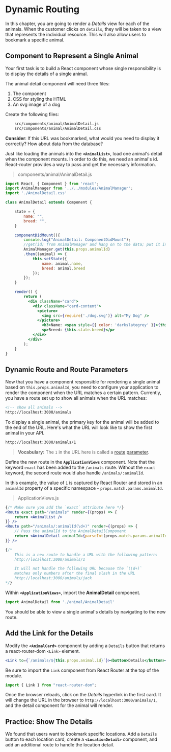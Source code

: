 # Dynamic Routing

In this chapter, you are going to render a _Details_ view for each of the animals. When the customer clicks on `details`, they will be taken to a view that represents the individual resource. This will also allow users to bookmark a specific animal.

## Component to Represent a Single Animal

Your first task is to build a React component whose single responsibility is to display the details of a single animal.

The animal detail component will need three files:

1. The component
2. CSS for styling the HTML
3. An svg image of a dog

Create the following files:
```sh
    src/components/animal/AnimalDetail.js
    src/components/animal/AnimalDetail.css
```

**Consider**: If this URL was bookmarked, what would you need to display it correctly? How about data from the database?

Just like loading the animals into the **`<AnimalList>`**, load one animal's detail when the component mounts. In order to do this, we need an animal's id. React-router provides a way to pass and get the necessary information.


> components/animal/AnimalDetail.js

```jsx
import React, { Component } from 'react';
import AnimalManager from '../../modules/AnimalManager';
import './AnimalDetail.css'

class AnimalDetail extends Component {

    state = {
        name: "",
        breed: "",
    }

    componentDidMount(){
        console.log("AnimalDetail: ComponentDidMount");
        //get(id) from AnimalManager and hang on to the data; put it into state
        AnimalManager.get(this.props.animalId)
        .then((animal) => {
            this.setState({
                name: animal.name,
                breed: animal.breed
            });
        });
    }

    render() {
        return (
          <div className="card">
            <div className="card-content">
              <picture>
                <img src={require('./dog.svg')} alt="My Dog" />
              </picture>
                <h3>Name: <span style={{ color: 'darkslategrey' }}>{this.state.name}</span></h3>
                <p>Breed: {this.state.breed}</p>
            </div>
          </div>
        );
    }
}
```


## Dynamic Route and Route Parameters

Now that you have a component responsible for rendering a single animal based on `this.props.animalId`, you need to configure your application to render the component when the URL matches a certain pattern. Currently, you have a route set up to show all animals when the URL matches:

```html
<!-- show all animals -->
http://localhost:3000/animals
```

To display a single animal, the primary key for the animal will be added to the end of the URL. Here's what the URL will look like to show the first animal in your API.

```html
http://localhost:3000/animals/1
```

> **Vocabulary:** The `1` in the URL here is called a [route](https://jaketrent.com/post/access-route-params-react-router-v4/) [parameter](https://scotch.io/courses/using-react-router-4/route-params).


Define the new route in the **`ApplicationViews`** component. Note that the keyword `exact` has been added to the `/animals` route. Without the `exact` keyword, the second route would also handle `/animals/:animalId`.

In this example, the value of `1` is captured by React Router and stored in an `animalId` property of a specific namespace - `props.match.params.animalId`.

> ApplicationViews.js

```jsx
{/* Make sure you add the `exact` attribute here */}
<Route exact path="/animals" render={(props) => {
    return <AnimalList />
}} />
<Route path="/animals/:animalId(\d+)" render={(props) => {
    // Pass the animalId to the AnimalDetailComponent
    return <AnimalDetail animalId={parseInt(props.match.params.animalId)}/>
}} />

{/*
    This is a new route to handle a URL with the following pattern:
    http://localhost:3000/animals/1

    It will not handle the following URL because the `(\d+)`
    matches only numbers after the final slash in the URL
    http://localhost:3000/animals/jack
*/}

```
Within **`<ApplicationViews>`**, import the **AnimalDetail** component.

```js
import AnimalDetail from './animal/AnimalDetail'
```

You should be able to view a single animal's details by navigating to the new route.


## Add the Link for the Details

Modify the **`<AnimalCard>`** component by adding a `Details` button that returns a react-router-dom `<Link>` element.

```jsx
<Link to={`/animals/${this.props.animal.id}`}><button>Details</button></Link>
```

Be sure to import the `Link` component from React Router at the top of the module.


```js
import { Link } from "react-router-dom";
```

Once the browser reloads, click on the _Details_ hyperlink in the first card. It will change the URL in the browser to `http://localhost:3000/animals/1`, and the detail component for the animal will render.


## Practice: Show The Details
We found that users want to bookmark specific locations. Add a `Details` button to each location card, create a **`<LocationDetail>`** component, and add an additional route to handle the location detail.


